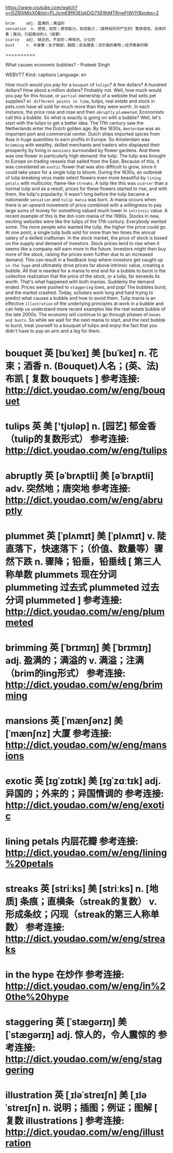 https://www.youtube.com/watch?v=I5ZR0jMlxX0&list=PLJicmE8fK0EiskDjD7XE9hMTRnwFtWj1Y&index=2

```      
brim     adj. 盈满的；满溢的
sensation  n. 感觉，知觉；感觉能力，知觉能力；（某种经历所产生的）整体感觉，总体印象；轰动，引起轰动的人（或事）
scarce   adj. 缺乏的，不足的；稀有的，少见的
bust     n. 半身像；女子胸部，胸围；突击搜查；没价值的事物；经济萧条时期  
```

==========

What causes economic bubbles? - Prateek Singh

WEBVTT Kind: captions Language: en 

How much would you pay for a `bouquet` of `tulips`? A few dollars? A hundred dollars? How about a million dollars? Probably not. Well, how much would you pay for this house, or `partial` ownership of a website that sells pet supplies? `At different points in time`, tulips, real estate and stock in pets.com have all sold for much more than they were worth. In each instance, the price rose and rose and then `abruptly` `plummeted`. Economists call this a bubble. So what is exactly is going on with a bubble? Well, let's start with the tulips to get a better idea. The 17th century saw the Netherlands enter the Dutch golden age. By the 1630s, `Amsterdam` was an important port and commercial center. Dutch ships imported spices from Asia in huge quantities to earn profits in Europe. So Amsterdam was `brimming` with wealthy, skilled merchants and traders who displayed their prosperity by living in `mansions` surrounded by flower gardens. And there was one flower in particularly high demand: the tulip. The tulip was brought to Europe on trading vessels that sailed from the East. Because of this, it was considered an `exotic` flower that was also difficult to grow, since it could take years for a single tulip to bloom. During the 1630s, an outbreak of tulip breaking virus made select flowers even more beautiful by `lining petals` with multicolor, flame-like `streaks`. A tulip like this was `scarcer` than a normal tulip and as a result, prices for these flowers started to rise, and with them, the tulip's popularity. It wasn't long before the tulip became a nationwide `sensation` and `tulip mania` was born. A mania occurs when there is an upward movement of price combined with a willingness to pay large sums of money for something valued much lower in `intrinsic` value. A recent example of this is the dot-com mania of the 1990s. Stocks in new, exciting websites were like the tulips of the 17th century. Everybody wanted some. The more people who wanted the tulip, the higher the price could go. At one point, a single tulip bulb sold for more than ten times the annual salary of a skilled craftsman. In the stock market, the price of stock is based on the supply and demand of investors. Stock prices tend to rise when it seems like a company will earn more in the future. Investors might then buy more of the stock, raising the prices even further due to an increased demand. This can result in a feedback loop where investors get caught up `in the hype` and ultimately drive prices far above intrinsic value, creating a bubble. All that is needed for a mania to end and for a bubble to burst is the collective realization that the price of the stock, or a tulip, far exceeds its worth. That's what happened with both manias. Suddenly the demand ended. Prices were pushed to `staggering` lows, and pop! The bubbles burst, and the market crashed. Today, scholars work long and hard trying to predict what causes a bubble and how to avoid them. Tulip mania is an effective `illustration` of the underlying principles at work in a bubble and can help us understand more recent examples like the real estate bubble of the late 2000s. The economy will continue to go through phases of `booms and busts`. So while we wait for the next mania to start, and the next bubble to burst, treat yourself to a bouquet of tulips and enjoy the fact that you didn't have to pay an arm and a leg for them. 


bouquet 英 [buˈkeɪ] 美 [buˈkeɪ] 
 n. 花束；酒香 n. (Bouquet)人名；(英、法)布凯 [ 复数 bouquets ]
参考连接: http://dict.youdao.com/w/eng/bouquet
=========================================

tulips 英 美 ['tjʊləp] 
 n. [园艺] 郁金香（tulip的复数形式）
参考连接: http://dict.youdao.com/w/eng/tulips
=========================================

abruptly 英 [əˈbrʌptli] 美 [əˈbrʌptli] 
 adv. 突然地；唐突地
参考连接: http://dict.youdao.com/w/eng/abruptly
=========================================

plummet 英 [ˈplʌmɪt] 美 [ˈplʌmɪt] 
 v. 陡直落下，快速落下；（价值、数量等）骤然下跌 n. 骤降；铅垂，铅垂线 [ 第三人称单数 plummets 现在分词 plummeting 过去式 plummeted 过去分词 plummeted ]
参考连接: http://dict.youdao.com/w/eng/plummeted
=========================================

brimming 英 [ˈbrɪmɪŋ] 美 [ˈbrɪmɪŋ] 
 adj. 盈满的；满溢的 v. 满溢；注满（brim的ing形式）
参考连接: http://dict.youdao.com/w/eng/brimming
=========================================

mansions 英 [ˈmænʃənz] 美 [ˈmænʃnz] 
 大厦
参考连接: http://dict.youdao.com/w/eng/mansions
=========================================

exotic 英 [ɪɡˈzɒtɪk] 美 [ɪɡˈzɑːtɪk] 
 adj. 异国的；外来的；异国情调的
参考连接: http://dict.youdao.com/w/eng/exotic
=========================================

lining petals
 内层花瓣
参考连接: http://dict.youdao.com/w/eng/lining%20petals
=========================================

streaks 英 [striːks] 美 [striːks] 
 n. [地质] 条痕；直横条（streak的复数） v. 形成条纹；闪现（streak的第三人称单数）
参考连接: http://dict.youdao.com/w/eng/streaks
=========================================

in the hype
 在炒作
参考连接: http://dict.youdao.com/w/eng/in%20the%20hype
=========================================

staggering 英 [ˈstæɡərɪŋ] 美 [ˈstæɡərɪŋ] 
 adj. 惊人的，令人震惊的
参考连接: http://dict.youdao.com/w/eng/staggering
=========================================

illustration 英 [ˌɪləˈstreɪʃn] 美 [ˌɪləˈstreɪʃn] 
 n. 说明；插图；例证；图解 [ 复数 illustrations ]
参考连接: http://dict.youdao.com/w/eng/illustration
=========================================
